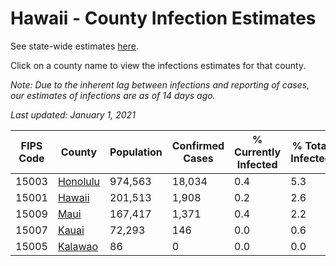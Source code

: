 # Hawaii - County Infection Estimates

See state-wide estimates [here](/infections/us-hi).

Click on a county name to view the infections estimates for that county.

*Note: Due to the inherent lag between infections and reporting of cases, our estimates of infections are as of 14 days ago.*

*Last updated: January 1, 2021*

|   FIPS Code |               County |   Population |   Confirmed Cases |   % Currently Infected |   % Total Infected |
|-------------|----------------------|--------------|-------------------|------------------------|--------------------|
|       15003 | [Honolulu](honolulu) |      974,563 |            18,034 |                    0.4 |                5.3 |
|       15001 |     [Hawaii](hawaii) |      201,513 |             1,908 |                    0.2 |                2.6 |
|       15009 |         [Maui](maui) |      167,417 |             1,371 |                    0.4 |                2.2 |
|       15007 |       [Kauai](kauai) |       72,293 |               146 |                    0.0 |                0.6 |
|       15005 |   [Kalawao](kalawao) |           86 |                 0 |                    0.0 |                0.0 |